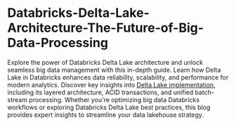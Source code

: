 # Databricks-Delta-Lake-Architecture-The-Future-of-Big-Data-Processing

Explore the power of Databricks Delta Lake architecture and unlock seamless big data management with this in-depth guide. Learn how Delta Lake in Databricks enhances data reliability, scalability, and performance for modern analytics. Discover key insights into [Delta Lake implementation](https://www.royalcyber.com/blogs/databricks/databricks-delta-lake-architecture/?refer=T&N&utm_source=offpage&utm_medium=Post&utm_campaign=databricks), including its layered architecture, ACID transactions, and unified batch-stream processing. Whether you're optimizing big data Databricks workflows or exploring Databricks Delta Lake best practices, this blog provides expert insights to streamline your data lakehouse strategy.
